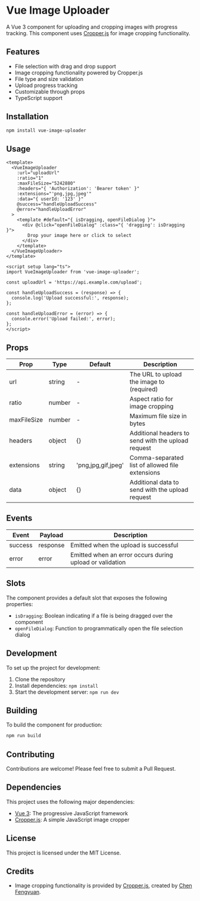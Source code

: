 # Vue Image Uploader

A Vue 3 component for uploading and cropping images with progress tracking. This component uses [Cropper.js](https://github.com/fengyuanchen/cropperjs) for image cropping functionality.

## Features

- File selection with drag and drop support
- Image cropping functionality powered by Cropper.js
- File type and size validation
- Upload progress tracking
- Customizable through props
- TypeScript support

## Installation

```bash
npm install vue-image-uploader
```

## Usage

```vue
<template>
  <VueImageUploader
    :url="uploadUrl"
    :ratio="1"
    :maxFileSize="5242880"
    :headers="{ 'Authorization': 'Bearer token' }"
    :extensions="'png,jpg,jpeg'"
    :data="{ userId: '123' }"
    @success="handleUploadSuccess"
    @error="handleUploadError"
  >
    <template #default="{ isDragging, openFileDialog }">
      <div @click="openFileDialog" :class="{ 'dragging': isDragging }">
        Drop your image here or click to select
      </div>
    </template>
  </VueImageUploader>
</template>

<script setup lang="ts">
import VueImageUploader from 'vue-image-uploader';

const uploadUrl = 'https://api.example.com/upload';

const handleUploadSuccess = (response) => {
  console.log('Upload successful:', response);
};

const handleUploadError = (error) => {
  console.error('Upload failed:', error);
};
</script>
```

## Props

| Prop | Type | Default | Description |
|------|------|---------|-------------|
| url | string | - | The URL to upload the image to (required) |
| ratio | number | - | Aspect ratio for image cropping |
| maxFileSize | number | - | Maximum file size in bytes |
| headers | object | {} | Additional headers to send with the upload request |
| extensions | string | 'png,jpg,gif,jpeg' | Comma-separated list of allowed file extensions |
| data | object | {} | Additional data to send with the upload request |

## Events

| Event | Payload | Description |
|-------|---------|-------------|
| success | response | Emitted when the upload is successful |
| error | error | Emitted when an error occurs during upload or validation |

## Slots

The component provides a default slot that exposes the following properties:

- `isDragging`: Boolean indicating if a file is being dragged over the component
- `openFileDialog`: Function to programmatically open the file selection dialog

## Development

To set up the project for development:

1. Clone the repository
2. Install dependencies: `npm install`
3. Start the development server: `npm run dev`

## Building

To build the component for production:

```bash
npm run build
```

## Contributing

Contributions are welcome! Please feel free to submit a Pull Request.

## Dependencies

This project uses the following major dependencies:

- [Vue 3](https://vuejs.org/): The progressive JavaScript framework
- [Cropper.js](https://github.com/fengyuanchen/cropperjs): A simple JavaScript image cropper

## License

This project is licensed under the MIT License.

## Credits

- Image cropping functionality is provided by [Cropper.js](https://github.com/fengyuanchen/cropperjs), created by [Chen Fengyuan](https://github.com/fengyuanchen).
